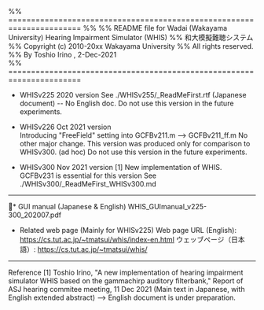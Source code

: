 %% ======================================================================
%%
%% README file for Wadai (Wakayama University) Hearing Impairment Simulator (WHIS)
%%  和大模擬難聴システム
%% Copyright (c) 2010-20xx  Wakayama University
%% All rights reserved.
%% By Toshio Irino , 2-Dec-2021  
%% ======================================================================

* WHISv225  2020 version
    See ./WHISv255/_ReadMeFirst.rtf  (Japanese document) -- No English doc.
    Do not use this version in the future experiments.

* WHISv226  Oct 2021 version    
    Introducing "FreeField" setting into GCFBv211.m --> GCFBv211_ff.m 
    No other major change. 
    This version was produced only for comparison to WHISv300. (ad hoc)
    Do not use this version in the future experiments.

* WHISv300  Nov 2021 version [1]
    New implementation of WHIS. GCFBv231 is essential for this version
    See ./WHISv300/_ReadMeFirst_WHISv300.md 

---
* GUI manual (Japanese & English)
    WHIS_GUImanual_v225-300_202007.pdf  

* Related web page (Mainly for WHISv225)
   Web page URL (English): https://cs.tut.ac.jp/~tmatsui/whis/index-en.html
    ウェッブページ（日本語）: https://cs.tut.ac.jp/~tmatsui/whis/

---
Reference
[1] Toshio Irino, "A new implementation of hearing impairment simulator WHIS based on the gammachirp auditory filterbank," Report of ASJ hearing commitee meeting, 11 Dec 2021 (Main text in Japanese, with English extended abstract)
--> English document is under preparation.
